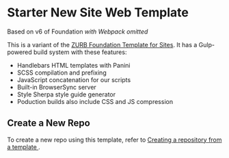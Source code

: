 # Starter New Site Web Template
Based on v6 of Foundation *with Webpack omitted*

This is a variant of the [ZURB Foundation Template for Sites](https://github.com/zurb/foundation-zurb-template).  It has a Gulp-powered build system with these features:

- Handlebars HTML templates with Panini
- SCSS compilation and prefixing
- JavaScript concatenation for our scripts
- Built-in BrowserSync server
- Style Sherpa style guide generator
- Poduction builds also include CSS and JS compression

## Create a New Repo

To create a new repo using this template, refer to [Creating a repository from a template
](https://help.github.com/en/articles/creating-a-repository-from-a-template).
